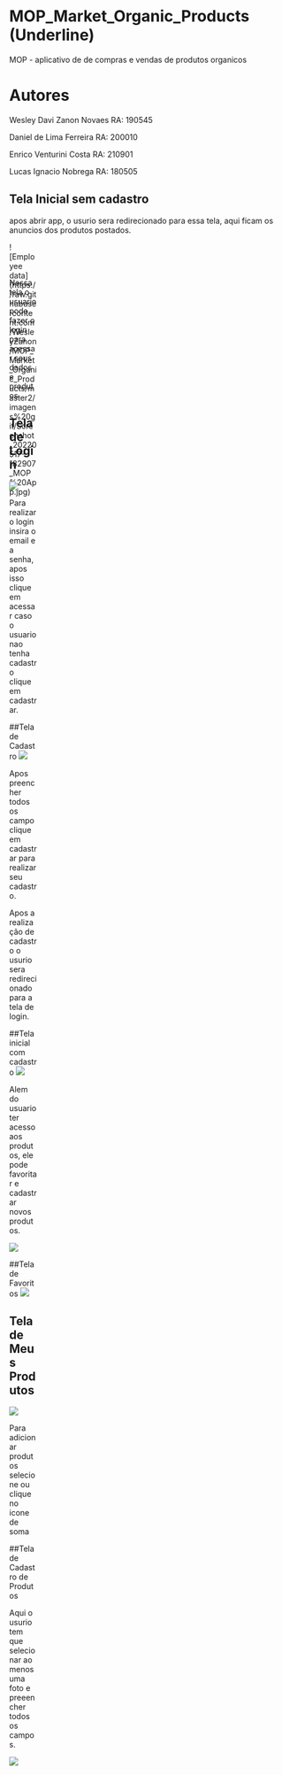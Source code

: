 
# MOP_Market_Organic_Products (Underline)
MOP - aplicativo de de compras e vendas de produtos organicos




# Autores
Wesley Davi Zanon Novaes RA: 190545

Daniel de Lima Ferreira RA: 200010

Enrico Venturini Costa RA: 210901

Lucas Ignacio Nobrega RA: 180505



## Tela Inicial sem cadastro
apos abrir app, o usurio sera redirecionado para essa tela, aqui ficam os anuncios dos produtos postados.

<div style="width:50px; height:50px"><div style="width:50px; height:50px">
![Employee data](https://raw.githubusercontent.com/WesleyZanon/MOP_Market_Organic_Products/master2/imagens%20git/Screenshot_20220517-182907_MOP%20App.jpg)
</div>
  
Nessa tela o usuario pode fazer o login para acessar seus dados e produtos.


## Tela de Login

![](https://raw.githubusercontent.com/WesleyZanon/MOP_Market_Organic_Products/master2/imagens%20git/Screenshot_20220517-183226_MOP%20App.jpg)

Para realizar o login insira o email e a senha, apos isso clique em acessar caso o usuario nao tenha cadastro clique em cadastrar.

##Tela de Cadastro
![](https://raw.githubusercontent.com/WesleyZanon/MOP_Market_Organic_Products/master2/imagens%20git/Screenshot_20220517-182806_MOP%20App.jpg)



Apos preencher todos os campo clique em cadastrar para realizar seu cadastro.

Apos a realização de cadastro o usurio sera redirecionado para a tela de login.

##Tela inicial com cadastro
![](https://raw.githubusercontent.com/WesleyZanon/MOP_Market_Organic_Products/master2/imagens%20git/Screenshot_20220517-182840_MOP%20App.jpg)

Alem do usuario ter acesso aos produtos, ele pode favoritar e cadastrar novos produtos.

![](https://raw.githubusercontent.com/WesleyZanon/MOP_Market_Organic_Products/master2/imagens%20git/Screenshot_20220517-185829_MOP%20App.jpg)


##Tela de Favoritos
![](https://raw.githubusercontent.com/WesleyZanon/MOP_Market_Organic_Products/master2/imagens%20git/Screenshot_20220517-183634_MOP%20App.jpg)


## Tela de Meus Produtos
![](https://raw.githubusercontent.com/WesleyZanon/MOP_Market_Organic_Products/master2/imagens%20git/Screenshot_20220517-182845_MOP%20App.jpg)

Para adicionar produtos selecione ou clique no icone de soma

##Tela de Cadastro de Produtos

Aqui o usurio tem que selecionar ao menos uma foto e preeencher todos os campos.

![](https://raw.githubusercontent.com/WesleyZanon/MOP_Market_Organic_Products/master2/imagens%20git/Screenshot_20220517-182859_MOP%20App.jpg)





